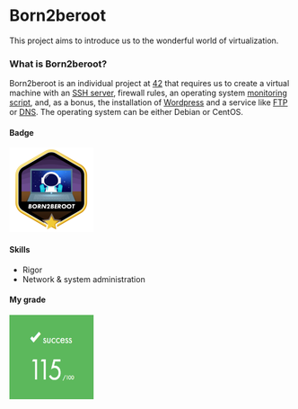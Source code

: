 # Born2beroot
This project aims to introduce us to the wonderful world of virtualization.

### What is Born2beroot?
Born2beroot is an individual project at [42](https://www.42sp.org.br/) that requires us to create a virtual machine with an [SSH server](https://wikipedia.org/wiki/Secure_Shell), firewall rules, an operating system [monitoring script](monitoring.sh), and, as a bonus, the installation of [Wordpress](https://wordpress.org/) and a service like [FTP](https://wikipedia.org/wiki/File_Transfer_Protocol) or [DNS](https://www.cloudflare.com/pt-br/learning/dns/what-is-a-dns-server/). The operating system can be either Debian or CentOS.

#### Badge
<img src="./img/born2berootm.png" width="150" height="150"/>

#### Skills
- Rigor
- Network & system administration

#### My grade
<img src="./img/score.png" width="150" height="150"/>
